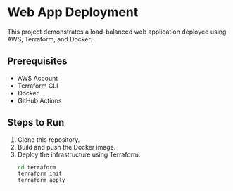 # Web App Deployment

This project demonstrates a load-balanced web application deployed using AWS, Terraform, and Docker.

## Prerequisites
- AWS Account
- Terraform CLI
- Docker
- GitHub Actions

## Steps to Run
1. Clone this repository.
2. Build and push the Docker image.
3. Deploy the infrastructure using Terraform:
   ```bash
   cd terraform
   terraform init
   terraform apply
